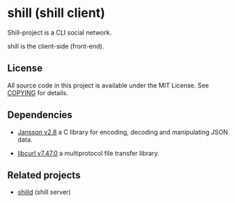 # shill (shill client)

Shill-project is a CLI social network.

shill is the client-side (front-end).

## License

All source code in this project is available under the MIT License. See
[COPYING](COPYING) for details.

## Dependencies

+ [Jansson v2.8](http://www.digip.org/jansson/ "Jansson") a C library for
encoding, decoding and manipulating JSON data.

+ [libcurl v7.47.0](https://curl.haxx.se/libcurl/ "libcurl") a multiprotocol
file transfer library.

## Related projects

+ [shilld](https://github.com/akodakim/shilld "shilld") (shill server)
